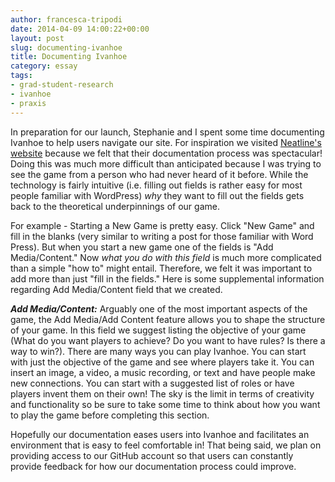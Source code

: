 ```yaml
---
author: francesca-tripodi
date: 2014-04-09 14:00:22+00:00
layout: post
slug: documenting-ivanhoe
title: Documenting Ivanhoe
category: essay
tags:
- grad-student-research
- ivanhoe
- praxis
---
```


In preparation for our launch, Stephanie and I spent some time documenting Ivanhoe to help users navigate our site. For inspiration we visited [Neatline's website](http://docs.neatline.org/) because we felt that their documentation process was spectacular! Doing this was much more difficult than anticipated because I was trying to see the game from a person who had never heard of it before. While the technology is fairly intuitive (i.e. filling out fields is rather easy for most people familiar with WordPress) _why_ they want to fill out the fields gets back to the theoretical underpinnings of our game.

For example - Starting a New Game is pretty easy. Click "New Game" and fill in the blanks (very similar to writing a post for those familiar with Word Press). But when you start a new game one of the fields is "Add Media/Content." Now _what you do with this field_ is much more complicated than a simple "how to" might entail. Therefore, we felt it was important to add more than just "fill in the fields." Here is some supplemental information regarding Add Media/Content field that we created.


_**Add Media/Content:**_ Arguably one of the most important aspects of the game, the Add Media/Add Content feature allows you to shape the structure of your game. In this field we suggest listing the objective of your game (What do you want players to achieve? Do you want to have rules? Is there a way to win?). There are many ways you can play Ivanhoe. You can start with just the objective of the game and see where players take it. You can insert an image, a video, a music recording, or text and have people make new connections. You can start with a suggested list of roles or have players invent them on their own! The sky is the limit in terms of creativity and functionality so be sure to take some time to think about how you want to play the game before completing this section.


Hopefully our documentation eases users into Ivanhoe and facilitates an environment that is easy to feel comfortable in! That being said, we plan on providing access to our GitHub account so that users can constantly provide feedback for how our documentation process could improve.
